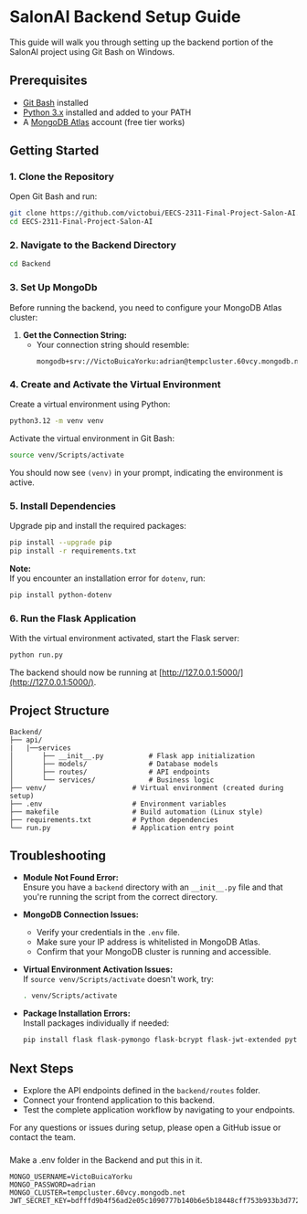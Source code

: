 # SalonAI Backend Setup Guide

This guide will walk you through setting up the backend portion of the SalonAI project using Git Bash on Windows.

## Prerequisites

- [Git Bash](https://gitforwindows.org/) installed  
- [Python 3.x](https://www.python.org/downloads/) installed and added to your PATH  
- A [MongoDB Atlas](https://www.mongodb.com/cloud/atlas) account (free tier works)

## Getting Started

### 1. Clone the Repository

Open Git Bash and run:

```bash
git clone https://github.com/victobui/EECS-2311-Final-Project-Salon-AI.git
cd EECS-2311-Final-Project-Salon-AI
```

### 2. Navigate to the Backend Directory

```bash
cd Backend
```

### 3. Set Up MongoDb

Before running the backend, you need to configure your MongoDB Atlas cluster:

1. **Get the Connection String:**  
   - Your connection string should resemble:  
     ```
     mongodb+srv://VictoBuicaYorku:adrian@tempcluster.60vcy.mongodb.net/
     ```


### 4. Create and Activate the Virtual Environment

Create a virtual environment using Python:

```bash
python3.12 -m venv venv
```

Activate the virtual environment in Git Bash:

```bash
source venv/Scripts/activate
```

You should now see `(venv)` in your prompt, indicating the environment is active.

### 5. Install Dependencies

Upgrade pip and install the required packages:

```bash
pip install --upgrade pip
pip install -r requirements.txt
```

**Note:**  
If you encounter an installation error for `dotenv`, run:  
```bash
pip install python-dotenv
```

### 6. Run the Flask Application

With the virtual environment activated, start the Flask server:

```bash
python run.py
```

The backend should now be running at [http://127.0.0.1:5000/](http://127.0.0.1:5000/).

## Project Structure

```
Backend/
├── api/
|   |──services
│       ├── __init__.py           # Flask app initialization
│       ├── models/               # Database models
│       ├── routes/               # API endpoints
│       └── services/             # Business logic
├── venv/                     # Virtual environment (created during setup)
├── .env                      # Environment variables
├── makefile                  # Build automation (Linux style)
├── requirements.txt          # Python dependencies
└── run.py                    # Application entry point
```

## Troubleshooting

- **Module Not Found Error:**  
  Ensure you have a `backend` directory with an `__init__.py` file and that you're running the script from the correct directory.

- **MongoDB Connection Issues:**  
  - Verify your credentials in the `.env` file.  
  - Make sure your IP address is whitelisted in MongoDB Atlas.  
  - Confirm that your MongoDB cluster is running and accessible.

- **Virtual Environment Activation Issues:**  
  If `source venv/Scripts/activate` doesn't work, try:
  ```bash
  . venv/Scripts/activate
  ```
  
- **Package Installation Errors:**  
  Install packages individually if needed:
  ```bash
  pip install flask flask-pymongo flask-bcrypt flask-jwt-extended python-dotenv certifi pymongo
  ```

## Next Steps

- Explore the API endpoints defined in the `backend/routes` folder.  
- Connect your frontend application to this backend.  
- Test the complete application workflow by navigating to your endpoints.

For any questions or issues during setup, please open a GitHub issue or contact the team.

###
Make a .env folder in the Backend and put this in it.

```
MONGO_USERNAME=VictoBuicaYorku
MONGO_PASSWORD=adrian
MONGO_CLUSTER=tempcluster.60vcy.mongodb.net
JWT_SECRET_KEY=bdfffd9b4f56ad2e05c1090777b140b6e5b18448cff753b933b3d77258d06a0f
```